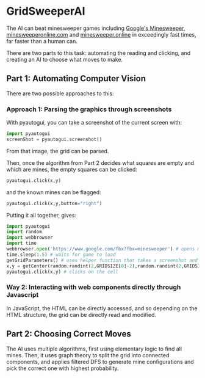 # GridSweeperAI

The AI can beat minesweeper games including [Google's Minesweeper](https://www.google.com/fbx?fbx=minesweeper), [minesweeperonline.com](https://minesweeperonline.com/) and [minesweeper.online](https://minesweeper.online/) in exceedingly fast times, far faster than a human can.


There are two parts to this task: automating the reading and clicking, and creating an AI to choose what moves to make.

## Part 1: Automating Computer Vision

There are two possible approaches to this:

### Approach 1: Parsing the graphics through screenshots

With pyautogui, you can take a screenshot of the current screen with:

```py
import pyautogui
screenShot = pyautogui.screenshot()
```
From that image, the grid can be parsed.

Then, once the algorithm from Part 2 decides what squares are empty and which are mines, the empty squares can be clicked:
```py
pyautogui.click(x,y)
```
and the known mines can be flagged:
```py
pyautogui.click(x,y,button="right")
```

Putting it all together, gives:
```py
import pyautogui
import random
import webbrowser
import time
webbrowser.open('https://www.google.com/fbx?fbx=minesweeper') # opens minesweeper in webbrowser
time.sleep(1.5) # waits for game to load
getGridParameters() # uses helper function that takes a screenshot and finds where all the cells are
x,y = getCenter(random.randint(2,GRIDSIZE[0]-2),random.randint(2,GRIDSIZE[1]-2)) # chooses random cell to click on and finds its locations in pixels using helper function getCenter
pyautogui.click(x,y) # clicks on the cell
```
### Way 2: Interacting with web components directly through Javascript

In JavaScript, the HTML can be directly accessed, and so depending on the HTML structure, the grid can be directly read and modified.

## Part 2: Choosing Correct Moves
The AI uses multiple algorithms, first using elementary logic to find all mines.
Then, it uses graph theory to split the grid into connected components, and applies filtered DFS to generate mine configurations and pick the correct one with highest probability. 

